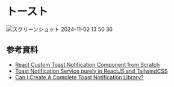 # トースト

![スクリーンショット 2024-11-02 13 50 36](https://github.com/user-attachments/assets/0176383a-5948-4559-936e-493a16f4179e)

## 参考資料

- [React Custom Toast Notification Component from Scratch](https://medium.com/@henev/react-custom-toast-notification-component-from-scratch-adccd1c452b8)
- [Toast Notification Service purely in ReactJS and TailwindCSS](https://medium.com/@constgenius/toast-notification-service-purely-in-reactjs-and-tailwindcss-build-toast-notification-service-325818f522a2)
- [Can I Create A Complete Toast Notification Library?](https://www.youtube.com/watch?v=HhpbzPMCKDc&t=672s)
